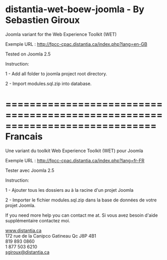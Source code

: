 distantia-wet-boew-joomla - By Sebastien Giroux
=========================

Joomla variant for the Web Experience Toolkit (WET)

Exemple URL : http://fpcc-cpac.distantia.ca/index.php?lang=en-GB

Tested on Joomla 2.5



Instruction:

1 - Add all folder to joomla project root directory.

2 - Import modules.sql.zip into database.

=============================================================================
Francais
=============================================================================

Une variant du toolkit Web Experience Toolkit (WET) pour Joomla 

Exemple URL : http://fpcc-cpac.distantia.ca/index.php?lang=fr-FR

Tester avec Joomla 2.5



Instruction:

1 - Ajouter tous les dossiers au à la racine d'un projet Joomla

2 - Importer le fichier modules.sql.zip dans la base de données de votre projet Joomla.


If you need more help you can contact me at.
Si vous avez besoin d'aide supplémentaire contactez moi.

www.distantia.ca<br>
172 rue de la Canipco Gatineau Qc J8P 4B1    
819 893 0860    
1 877 503 6210    
sgiroux@distantia.ca
